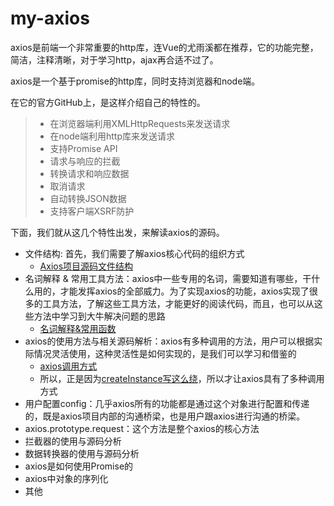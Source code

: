 # my-axios
axios是前端一个非常重要的http库，连Vue的尤雨溪都在推荐，它的功能完整，简洁，注释清晰，对于学习http，ajax再合适不过了。

axios是一个基于promise的http库，同时支持浏览器和node端。

在它的官方GitHub上，是这样介绍自己的特性的。
> - 在浏览器端利用XMLHttpRequests来发送请求
> - 在node端利用http库来发送请求
> - 支持Promise API
> - 请求与响应的拦截
> - 转换请求和响应数据
> - 取消请求
> - 自动转换JSON数据
> - 支持客户端XSRF防护

下面，我们就从这几个特性出发，来解读axios的源码。

- 文件结构: 首先，我们需要了解axios核心代码的组织方式
  - [Axios项目源码文件结构](https://github.com/NickChuCode/myAxios/issues/1)
- 名词解释 & 常用工具方法：axios中一些专用的名词，需要知道有哪些，干什么用的，才能发挥axios的全部威力。为了实现axios的功能，axios实现了很多的工具方法，了解这些工具方法，才能更好的阅读代码，而且，也可以从这些方法中学习到大牛解决问题的思路
  - [名词解释&常用函数](https://github.com/NickChuCode/myAxios/issues/2)
- axios的使用方法与相关源码解析：axios有多种调用的方法，用户可以根据实际情况灵活使用，这种灵活性是如何实现的，是我们可以学习和借鉴的
  - [axios调用方式](https://github.com/NickChuCode/myAxios/issues/4)
  - 所以，正是因为[createInstance写这么绕](https://github.com/NickChuCode/myAxios/issues/3)，所以才让axios具有了多种调用方式
- 用户配置config：几乎axios所有的功能都是通过这个对象进行配置和传递的，既是axios项目内部的沟通桥梁，也是用户跟axios进行沟通的桥梁。
- axios.prototype.request：这个方法是整个axios的核心方法
- 拦截器的使用与源码分析
- 数据转换器的使用与源码分析
- axios是如何使用Promise的
- axios中对象的序列化
- 其他
